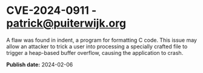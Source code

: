 # CVE-2024-0911 - patrick@puiterwijk.org

A flaw was found in indent, a program for formatting C code. This issue may allow an attacker to trick a user into processing a specially crafted file to trigger a heap-based buffer overflow, causing the application to crash.

**Publish date:** 2024-02-06
